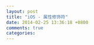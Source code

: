 ```yaml
---
layout: post
title: "iOS - 属性修饰符"
date: 2014-02-25 13:36:18 +0800
comments: true
categories: 
---
```


